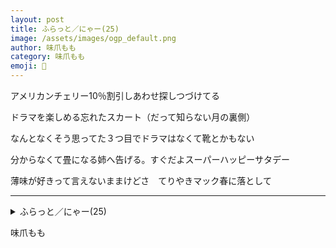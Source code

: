 ```yaml
---
layout: post
title: ふらっと／にゃー(25)
image: /assets/images/ogp_default.png
author: 味爪もも
category: 味爪もも
emoji: 💅
---
```


<div class="tanka-area"><div class="tanka">
<p>アメリカンチェリー10％割引しあわせ探しつづけてる</p>
<p>ドラマを楽しめる忘れたスカート（だって知らない月の裏側）</p>
<p>なんとなくそう思ってた３つ目でドラマはなくて靴とかもない</p>
<p>分からなくて畳になる姉へ告げる。すぐだよスーパーハッピーサタデー</p>
<p>薄味が好きって言えないままけどさ　てりやきマック春に落として</p></div></div>

---

<details><summary>ふらっと／にゃー(25)</summary>
アメリカンチェリー10％割引しあわせ探しつづけてる<br/>
ドラマを楽しめる忘れたスカート（だって知らない月の裏側）<br/>
なんとなくそう思ってた3つ目でドラマはなくて靴とかもない<br/>
分からなくて畳になる姉へ告げる。すぐだよスーパーハッピーサタデー<br/>
薄味が好きって言えないままけどさ　てりやきマック春に落として<br/>
</details>

味爪もも
